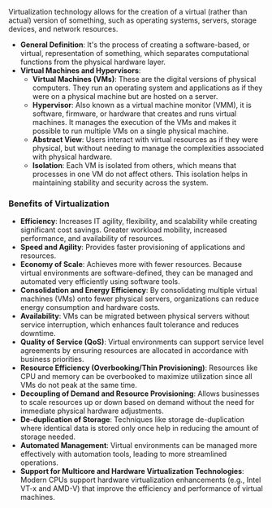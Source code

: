 Virtualization technology allows for the creation of a virtual (rather than actual) version of something, such as operating systems, servers, storage devices, and network resources.

- **General Definition**: It's the process of creating a software-based, or virtual, representation of something, which separates computational functions from the physical hardware layer.
- **Virtual Machines and Hypervisors**:
    - **Virtual Machines (VMs)**: These are the digital versions of physical computers. They run an operating system and applications as if they were on a physical machine but are hosted on a server.
    - **Hypervisor**: Also known as a virtual machine monitor (VMM), it is software, firmware, or hardware that creates and runs virtual machines. It manages the execution of the VMs and makes it possible to run multiple VMs on a single physical machine.
    - **Abstract View**: Users interact with virtual resources as if they were physical, but without needing to manage the complexities associated with physical hardware.
    - **Isolation**: Each VM is isolated from others, which means that processes in one VM do not affect others. This isolation helps in maintaining stability and security across the system.
### Benefits of Virtualization
- **Efficiency**: Increases IT agility, flexibility, and scalability while creating significant cost savings. Greater workload mobility, increased performance, and availability of resources.
- **Speed and Agility**: Provides faster provisioning of applications and resources.
- **Economy of Scale**: Achieves more with fewer resources. Because virtual environments are software-defined, they can be managed and automated very efficiently using software tools.
- **Consolidation and Energy Efficiency**: By consolidating multiple virtual machines (VMs) onto fewer physical servers, organizations can reduce energy consumption and hardware costs.
- **Availability**: VMs can be migrated between physical servers without service interruption, which enhances fault tolerance and reduces downtime.
- **Quality of Service (QoS)**: Virtual environments can support service level agreements by ensuring resources are allocated in accordance with business priorities.
- **Resource Efficiency (Overbooking/Thin Provisioning)**: Resources like CPU and memory can be overbooked to maximize utilization since all VMs do not peak at the same time.
- **Decoupling of Demand and Resource Provisioning**: Allows businesses to scale resources up or down based on demand without the need for immediate physical hardware adjustments.
- **De-duplication of Storage**: Techniques like storage de-duplication where identical data is stored only once help in reducing the amount of storage needed.
- **Automated Management**: Virtual environments can be managed more effectively with automation tools, leading to more streamlined operations.
- **Support for Multicore and Hardware Virtualization Technologies**: Modern CPUs support hardware virtualization enhancements (e.g., Intel VT-x and AMD-V) that improve the efficiency and performance of virtual machines.